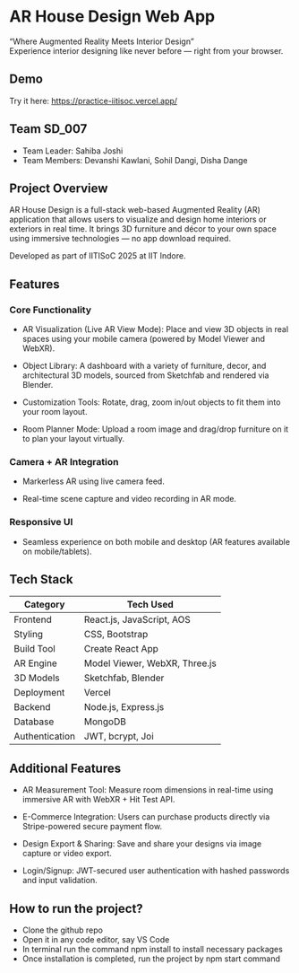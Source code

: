 
# AR House Design Web App

“Where Augmented Reality Meets Interior Design”  
Experience interior designing like never before — right from your browser.

## Demo 

Try it here: https://practice-iitisoc.vercel.app/


## Team SD_007

* Team Leader: Sahiba Joshi
* Team Members: Devanshi Kawlani, Sohil Dangi, Disha Dange

## Project Overview

AR House Design is a full-stack web-based Augmented Reality (AR) application that allows users to visualize and design home interiors or exteriors in real time. It brings 3D furniture and décor to your own space using immersive technologies — no app download required.

Developed as part of IITISoC 2025 at IIT Indore.

## Features 
### Core Functionality

* AR Visualization (Live AR View Mode): Place and view 3D objects in real spaces using your mobile camera (powered by Model Viewer and WebXR).

* Object Library: A dashboard with a variety of furniture, decor, and architectural 3D models, sourced from Sketchfab and rendered via Blender.

* Customization Tools: Rotate, drag, zoom in/out objects to fit them into your room layout.

* Room Planner Mode: Upload a room image and drag/drop furniture on it to plan your layout virtually.

### Camera + AR Integration
* Markerless AR using live camera feed.

* Real-time scene capture and video recording in AR mode.

### Responsive UI
* Seamless experience on both mobile and desktop (AR features available on mobile/tablets).

## Tech Stack

| Category         | Tech Used                     |
|------------------|-------------------------------|
| Frontend         | React.js, JavaScript, AOS     |
| Styling          | CSS, Bootstrap                |
| Build Tool       | Create React App              |
| AR Engine        | Model Viewer, WebXR, Three.js |
| 3D Models        | Sketchfab, Blender            |
| Deployment       | Vercel                        |
| Backend          | Node.js, Express.js           |
| Database         | MongoDB                       |
| Authentication   | JWT, bcrypt, Joi              |

## Additional Features

* AR Measurement Tool: Measure room dimensions in real-time using immersive AR with WebXR + Hit Test API.

* E-Commerce Integration: Users can purchase products directly via Stripe-powered secure payment flow.

* Design Export & Sharing: Save and share your designs via image capture or video export.

* Login/Signup: JWT-secured user authentication with hashed passwords and input validation.

## How to run the project?

* Clone the github repo
* Open it in any code editor, say VS Code
* In terminal run the command npm install to install necessary packages
* Once installation is completed, run the project by npm start command

